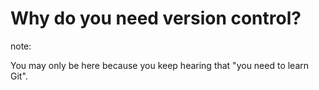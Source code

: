 #  Why do you need version control?

note:

You may only be here because you keep hearing that "you need to learn Git".
